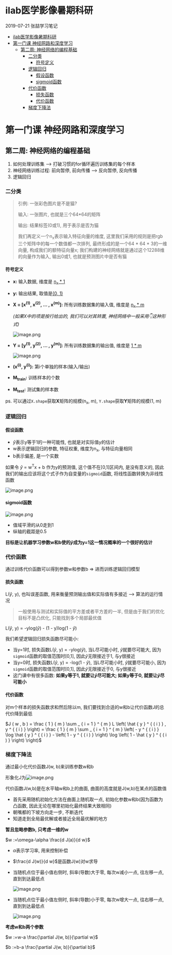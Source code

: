 # ilab医学影像暑期科研

2019-07-21 张喆学习笔记

- [ilab医学影像暑期科研](#ilab--------)
- [第一门课 神经网路和深度学习](#--------------)
  * [第二周: 神经网络的编程基础](#--------------)
    + [二分类](#---)
      - [符号定义](#----)
    + [逻辑回归](#----)
      - [假设函数](#----)
      - [sigmoid函数](#sigmoid--)
    + [代价函数](#----)
      - [损失函数](#----)
      - [代价函数](#-----1)
    + [梯度下降法](#-----)

# 第一门课 神经网路和深度学习

## 第二周: 神经网络的编程基础

1. 如何处理训练集 --> 打破习惯的for循环遍历训练集的每个样本
2. 神经网络训练过程: 前向暂停, 前向传播 --> 反向暂停, 反向传播
3. 逻辑回归

### 二分类

> 引例: 一张彩色图片是不是猫?
>
> 输入: 一张图片, 也就是三个64*64的矩阵
>
> 输出: 结果标签(0或1), 用于表示是否为猫
>
> 我们再定义一个n<sub>x</sub>表示输入特征向量的维度, 这里我们采用的规则是把rgb三个矩阵中的每一个数值都一次排列, 最终形成的是一个64 * 64 * 3的一维向量, 构成我们的额特征向量x; 我们构建的神经网络就是通过这个12288维的向量作为输入, 输出0或1, 也就是预测图片中是否有猫

#### 符号定义

- **x:** 输入数据, 维度是 <u>n<sub>x</sub> * 1</u>

- **y:** 输出结果, 取值是<u>(0, 1)</u>

- **X = [x<sup>(1)</sup>, x<sup>(2)</sup>, ... , x<sup>(m)</sup>]:** 所有训练数据集的输入值, 维度是 <u>n<sub>x</sub> * m</u>

  *(如果X中的项是按行给出的, 我们可以对其转置, 神经网络中一般采用👇这种形式)*

  ![image.png](https://upload-images.jianshu.io/upload_images/12014150-0041d596e602d544.png?imageMogr2/auto-orient/strip%7CimageView2/2/w/1240)

- **Y = [y<sup>(1)</sup>, y<sup>(2)</sup>, ... , y<sup>(m)</sup>]:** 所有训练数据集的输出值, 维度是 <u>1 * m</u>

  ![image.png](https://upload-images.jianshu.io/upload_images/12014150-cdad0bb9f8dc5ebb.png?imageMogr2/auto-orient/strip%7CimageView2/2/w/1240)

- **(x<sup>(i)</sup>, y<sup>(i)</sup>):** 第i个单独的样本(输入/输出)

- **M<sub>train</sub>:** 训练样本的个数

- **M<sub>test</sub>:** 测试集的样本数

ps. 可以通过`X.shape`获取**X**矩阵的规模(n<sub>x</sub>, m), `Y.shape`获取**Y**矩阵的规模(1, m)

### 逻辑回归 

#### 假设函数

- $\hat{y}$表示y等于1的一种可能性, 也就是对实际值y的估计
- w表示逻辑回归的参数, 特征权重, 维度为n<sub>x</sub>, 与特征向量相同
- b表示偏差, 是一个实数

如果令 $\hat{y}$ = w<sup>T</sup>x + b 作为y的预测值, 这个值不在[0,1]区间内, 是没有意义的, 因此我们的输出应该将这个式子作为自变量的`sigmoid`函数, 将线性函数转换为非线性函数

![image.png](https://upload-images.jianshu.io/upload_images/12014150-e4808ee939db46f2.png?imageMogr2/auto-orient/strip%7CimageView2/2/w/1240)

#### sigmoid函数

![image.png](https://upload-images.jianshu.io/upload_images/12014150-9e5d09e566b05a69.png?imageMogr2/auto-orient/strip%7CimageView2/2/w/1240)

- 值域平滑的从0走到1
- 纵轴的截距是0.5

**目标是让机器学习参数w和b使的$\hat{y}$成为y=1这一情况概率的一个很好的估计**

### 代价函数

通过训练代价函数可以得到参数w和参数b => 进而训练逻辑回归模型

#### 损失函数

 L($\hat{y}$, y), 也叫误差函数, 用来衡量预测输出值和实际值有多接近 --> 算法的运行情况

>  一般使用与测试和实际值的平方差或者平方差的一半, 但是由于我们的优化目标不是凸优化, 只能找到多个局部最优值

L($\hat{y}$, y) = -ylog($\hat{y}$) - (1 - y)log(1 - $\hat{y}$)

我们希望逻辑回归损失函数尽可能小: 

- 当y=1时, 损失函数L($\hat{y}$, y) = -ylog($\hat{y}$), 当L尽可能小时, $\hat{y}$就要尽可能大, 因为`sigmoid`函数的取值范围时[0,1], 因此$\hat{y}$无限接近于1, 与y很接近
- 当y=0时, 损失函数L($\hat{y}$, y) = -log(1 - $\hat{y}$), 当L尽可能小时, $\hat{y}$就要尽可能小, 因为`sigmoid`函数的取值范围时[0,1], 因此$\hat{y}$无限接近于0, 与y很接近
- 这门课中有很多函数: **如果y等于1, 就要让$\hat{y}$尽可能大; 如果y等于0, 就要让$\hat{y}$尽可能小**

#### 代价函数

对m个样本的损失函数求和然后除以m, 我们要找到合适的w和b让代价函数J的总代价降到最低

$J ( w , b ) = \frac { 1 } { m } \sum _ { i = 1 } ^ { m } L \left( \hat { y } ^ { ( i ) } , y ^ { ( i ) } \right) = \frac { 1 } { m } \sum _ { i = 1 } ^ { m } \left( - y ^ { ( i ) } \log \hat { y } ^ { ( i ) } - \left( 1 - y ^ { ( i ) } \right) \log \left( 1 - \hat { y } ^ { ( i ) } \right) \right)$

### 梯度下降法

通过最小化代价函数J(w, b)来训练参数w和b

形象化J为![image.png](https://upload-images.jianshu.io/upload_images/12014150-1ed1e8318b91c2ce.png?imageMogr2/auto-orient/strip%7CimageView2/2/w/1240)

代价函数J(w,b)是在水平轴w和b上的曲面, 曲面的高度就是J(w,b)在某点的函数值

- 首先采用随机初始化方法在曲面上随机取一点, 初始化参数w和b(因为函数为凸函数, 因此无论在哪里初始化最终结果大致相同)
- 朝嘴都的下坡方向走一步, 不断迭代
- 知道走到全局最优解或者接近全局最优解的地方

**暂且忽略参数b, 只考虑一维的w**

$w :=\omega-\alpha \frac{d J(a)}{d w}$

- $\alpha$表示学习率, 用来控制补偿
- $\frac{d J(w)}{d w}$是函数J(w)对w求导

- 当随机点位于最小值右侧时, 斜率(导数)大于零, 每次w减小一点, 往左移一点, 直到到达最低点

  ![image.png](https://upload-images.jianshu.io/upload_images/12014150-a8228033527f0571.png?imageMogr2/auto-orient/strip%7CimageView2/2/w/1240)

- 当随机点位于最小值左侧时, 斜率(导数)小于零, 每次w增大一点, 往右移一点, 直到到达最低点

  ![image.png](https://upload-images.jianshu.io/upload_images/12014150-7afb2c968168690c.png?imageMogr2/auto-orient/strip%7CimageView2/2/w/1240)

**考虑w和b两个参数**

$w :=w-a \frac{\partial J(w, b)}{\partial w}$

$b :=b-a \frac{\partial J(w, b)}{\partial b}$
